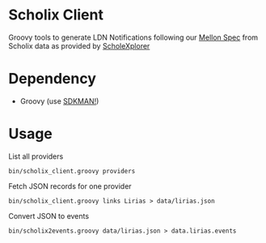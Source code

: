 # Scholix Client

Groovy tools to generate LDN Notifications following our [Mellon Spec](https://mellonscholarlycommunication.github.io/spec-notifications/#the-artifact-context)
from Scholix data as provided by [ScholeXplorer](https://scholexplorer.openaire.eu/#/)

# Dependency

- Groovy (use [SDKMAN!](https://sdkman.io))

# Usage

List all providers

```
bin/scholix_client.groovy providers
```

Fetch JSON records for one provider

```
bin/scholix_client.groovy links Lirias > data/lirias.json
```

Convert JSON to events

```
bin/scholix2events.groovy data/lirias.json > data.lirias.events
```
